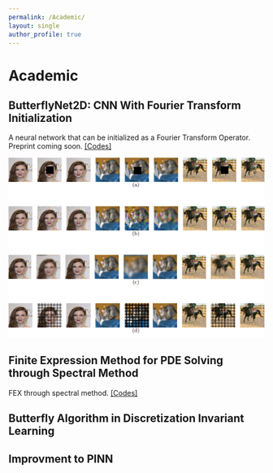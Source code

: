```yaml
---
permalink: /Academic/
layout: single
author_profile: true
---
```

# Academic

## ButterflyNet2D: CNN With Fourier Transform Initialization
A neural network that can be initialized as a Fourier Transform Operator. Preprint coming soon.
<a href="https://github.com/Genz17/ButterFlyNet2D">[Codes]</a>

![](../assets/images/example.png)


## Finite Expression Method for PDE Solving through Spectral Method
FEX through spectral method.
<a href="https://github.com/Genz17/ButterFlyNet2D">[Codes]</a>

## Butterfly Algorithm in Discretization Invariant Learning

## Improvment to PINN